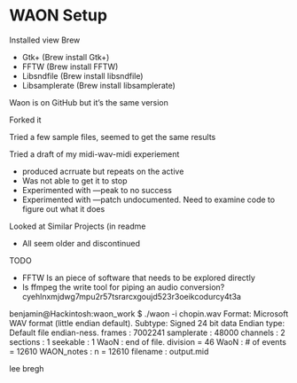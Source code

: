 # WAON Setup

Installed view Brew

- Gtk+ (Brew install Gtk+)
- FFTW (Brew install FFTW)
- Libsndfile (Brew install libsndfile)
- Libsamplerate (Brew install libsamplerate)

Waon is on GitHub but it’s the same version

Forked it

Tried a few sample files, seemed to get the same results

Tried a draft of my midi-wav-midi experiement

- produced acrruate but repeats on the active
- Was not able to get it to stop
- Experimented with —peak to no success
- Experimented with —patch undocumented. Need to examine code to figure out what it does

Looked at Similar Projects (in readme
- All seem older and discontinued


TODO
- FFTW Is an piece of software that needs to be explored directly 
- Is ffmpeg the write tool for piping an audio conversion?\
cyehlnxmjdwg7mpu2r57tsrarcxgoujd523r3oeikcodurcy4t3a

benjamin@Hackintosh:waon_work $ ./waon -i chopin.wav
Format: Microsoft WAV format (little endian default).
Subtype: Signed 24 bit data
Endian type: Default file endian-ness.
frames     : 7002241
samplerate : 48000
channels   : 2
sections   : 1
seekable   : 1
WaoN : end of file.
division = 46
WaoN : # of events = 12610
WAON_notes : n = 12610
filename : output.mid

lee 
bregh
